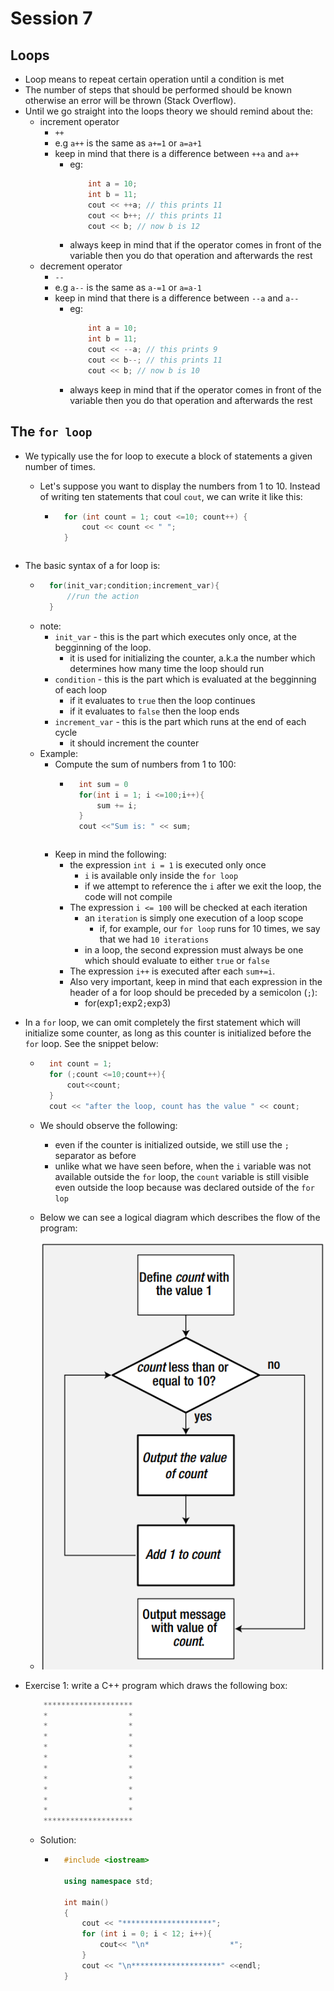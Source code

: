 # Session 7

## Loops

- Loop means to repeat certain operation until a condition is met
- The number of steps that should be performed should be known otherwise an error will be thrown (Stack Overflow).
- Until we go straight into the loops theory we should remind about the:
    - increment operator
        - ```++```
        - e.g `a++` is the same as `a+=1` or `a=a+1`
        - keep in mind that there is a difference between `++a` and `a++`
            - eg:
                ```c
                    int a = 10;
                    int b = 11;
                    cout << ++a; // this prints 11
                    cout << b++; // this prints 11
                    cout << b; // now b is 12
                ```
            - always keep in mind that if the operator comes in front of the variable then you do that operation and afterwards the rest
    - decrement operator
        - ```--```
        - e.g `a--` is the same as `a-=1` or `a=a-1`
        - keep in mind that there is a difference between `--a` and `a--`
            - eg:
                ```c
                    int a = 10;
                    int b = 11;
                    cout << --a; // this prints 9
                    cout << b--; // this prints 11
                    cout << b; // now b is 10
                ```
            - always keep in mind that if the operator comes in front of the variable then you do that operation and afterwards the rest

## The `for loop`

- We typically use the for loop to execute a block of statements a given number of times. 
    - Let's suppose you want to display the numbers from 1 to 10. Instead of writing ten statements that coul `cout`, we can write it like this:
        - ```c++
            for (int count = 1; cout <=10; count++) {
                cout << count << " ";
            }
        ```
- The basic syntax of a for loop is:
    - ```c
        for(init_var;condition;increment_var){
            //run the action
        }
        ```
    - note:
        - `init_var` - this is the part which executes only once, at the begginning of the loop.
            - it is used for initializing the counter, a.k.a the number which determines how many time the loop should run
        - `condition` - this is the part which is evaluated at the begginning of each loop
            - if it evaluates to `true` then the loop continues
            - if it evaluates to `false` then the loop ends
        - `increment_var` - this is the part which runs at the end of each cycle
            - it should increment the counter
    - Example: 
        - Compute the sum of numbers from 1 to 100:
            - ```c
                int sum = 0
                for(int i = 1; i <=100;i++){
                    sum += i;
                }
                cout <<"Sum is: " << sum;
            ```
        - Keep in mind the following:
            - the expression `int i = 1` is executed only once
                - `i` is available only inside the `for loop`
                - if we attempt to reference the `i` after we exit the loop, the code will not compile
            - The expression `i <= 100` will be checked at each iteration
                - an `iteration` is simply one execution of a loop scope
                    - if, for example, our  `for loop` runs for 10 times, we say that we had `10 iterations`
                - in a loop, the second expression must always be one which should evaluate to either `true` or `false`
            - The expression `i++` is executed after each `sum+=i`.
            - Also very important, keep in mind that each expression in the header of a for loop should be preceded by a semicolon (`;`):
                - for(exp1`;`exp2`;`exp3)
- In a `for` loop, we can omit completely the first statement which will initialize some counter, as long as this counter is initialized before the `for` loop. See the snippet below:
    - ```c
        int count = 1;
        for (;count <=10;count++){
            cout<<count;
        }
        cout << "after the loop, count has the value " << count;
        ```

    - We should observe the following:
        - even if the counter is initialized outside, we still use the `;` separator as before
        - unlike what we have seen before, when the `i` variable was not available outside the `for` loop, the `count` variable is still visible even outside the loop because was declared outside of the `for lop`
    - Below we can see a logical diagram which describes the flow of the program:
    -  ![Quadrants](../images/FOR-LOOP-DIAGRAM.png)

- Exercise 1: write a C++ program which draws the following box:
    ```c
        ********************
        *                  *
        *                  *
        *                  *
        *                  *
        *                  *
        *                  *
        *                  *
        *                  *
        *                  *
        *                  *
        ********************
    ```
    - Solution:
        - ```c++
            #include <iostream>

            using namespace std;

            int main()
            {
                cout << "********************";
                for (int i = 0; i < 12; i++){
                    cout<< "\n*                  *";
                }
                cout << "\n********************" <<endl;
            }
        ```